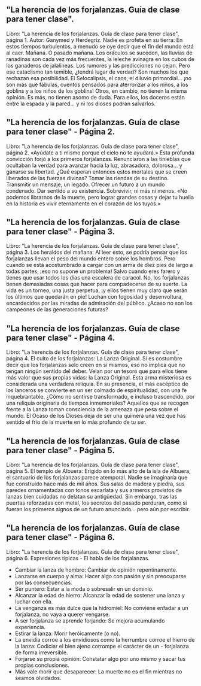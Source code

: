 ## "La herencia de los forjalanzas. Guía de clase para tener clase".
Libro: "La herencia de los forjalanzas. Guía de clase para tener clase", página 1.
Autor: Ganymed y Herdegriz.
Nadie es profeta en su tierra: En estos tiempos turbulentos, a menudo se oye decir que el fin del mundo está al caer. Mañana. O pasado mañana. Los oráculos se suceden, las lluvias de ranadinas son cada vez más frecuentes, la leleche avinagra en los cubos de los ganaderos de jalalíneas. Los rumores y las predicciones no cejan.
Pero ese cataclismo tan temible, ¿tendrá lugar de verdad? Son muchos los que rechazan esa posibilidad. El Selocalipsis, el caos, el diluvio primordial... ¡no son más que fábulas, cuentos pensados para aterrorizar a los niños, a los goblins y a los niños de los goblins!
Otros, en cambio, no tienen la misma opinión. Es más, no tienen asomo de duda. Para ellos, los doceros están entre la espada y la pared... y ni los dioses podrán salvarlos.

## "La herencia de los forjalanzas. Guía de clase para tener clase" - Página 2.
Libro: "La herencia de los forjalanzas. Guía de clase para tener clase", página 2.
«Ayúdate a ti mismo porque el cielo no te ayudará.»
Esta profunda convicción forjó a los primeros forjalanzas. Renunciaron a las tinieblas que ocultaban la verdad para avanzar hacia la luz, abrasadora, dolorosa... y ganarse su libertad.
¿Qué esperan entonces estos mortales que se creen liberados de las fuerzas divinas?
Tomar las riendas de su destino. Transmitir un mensaje, un legado. Ofrecer un futuro a un mundo condenado.
Dar sentido a su existencia.
Sobrevivir, ni más ni menos.
«No podemos librarnos de la muerte, pero lograr grandes cosas y dejar tu huella en la historia es vivir eternamente en el corazón de los tuyos.»

## "La herencia de los forjalanzas. Guía de clase para tener clase" - Página 3.
Libro: "La herencia de los forjalanzas. Guía de clase para tener clase", página 3.
Los heraldos del mañana: Al leer esto, se podría pensar que los forjalanzas llevan el peso del mundo entero sobre los hombros. Pero cuando se está acostumbrado a cargar con un arma de diez pies de largo a todas partes, ¡eso no supone un problema!  Salvo cuando eres farero y tienes que usar todos los días una escalera de caracol.
No, los forjalanzas tienen demasiadas cosas que hacer para compadecerse de su suerte. La vida es un torneo, una justa perpetua, ¡y ellos tienen muy claro que serán los últimos que quedarán en pie! Luchan con fogosidad y desenvoltura, encardecidos por las miradas de admiración del público. ¿Acaso no son los campeones de las generaciones futuras?

## "La herencia de los forjalanzas. Guía de clase para tener clase" - Página 4.
Libro: "La herencia de los forjalanzas. Guía de clase para tener clase", página 4.
El culto de los forjalanzas: La Lanza Original.
Si es costumbre decir que los forjalanzas solo creen en sí mismos, eso no implica que no tengan ningún sentido del deber. Velan por un tesoro que para ellos tiene más valor que sus propias vidas: la Lanza Original.
Esta arma misteriosa es considerada una verdadera reliquia. En su presencia, el más escéptico de los lanceros se convierte en un ser colmado de espiritualidad, con una fe inquebrantable. ¿Cómo no sentirse transformado, e incluso trascendido, por una reliquia originaria de tiempos inmemoriales?
Aquellos que se recogen frente a la Lanza toman consciencia de la amenaza que pesa sobre el mundo. El Ocaso de los Dioses deja de ser una quimera una vez que has sentido el frío de la muerte en lo más profundo de tu ser.

## "La herencia de los forjalanzas. Guía de clase para tener clase" - Página 5.
Libro: "La herencia de los forjalanzas. Guía de clase para tener clase", página 5.
El templo de Albuera: Erigido en lo más alto de la isla de Albuera, el santuario de los forjalanzas parece atemporal. Nadie se imaginaría que fue construido hace más de mil años. Sus salas de madera y piedra, sus paredes ornamentadas con tonos escarlata y sus armeros provistos de lanzas bien cuidadas no delatan su antigüedad.
Sin embargo, tras las puertas reforzadas con metal, los secretos del pasado perduran, como si fueran los primeros signos de un futuro anunciado... pero aún por escribir.

## "La herencia de los forjalanzas. Guía de clase para tener clase" - Página 6.
Libro: "La herencia de los forjalanzas. Guía de clase para tener clase", página 6.
Expresiones típicas - El habla de los forjalanzas.
- Cambiar la lanza de hombro: Cambiar de opinión repentinamente.
- Lanzarse en cuerpo y alma: Hacer algo con pasión y sin preocuparse por las consecuencias.
- Ser puntero: Estar a la moda o sobresalir en un dominio.
- Alcanzar la edad de hierro: Alcanzar la edad de sostener una lanza y luchar con ella.
- La venganza es más dulce que la hidromiel: No conviene enfadar a un forjalanza, no vaya a querer vengarse.
- A ser forjalanza se aprende forjando: Se mejora acumulando experiencia.
- Estirar la lanza: Morir heróicamente (o no).
- La envidia corroe a los envidiosos como la herrumbre corroe el hierro de la lanza: Codiciar el bien ajeno corrompe el carácter de un - forjalanza de forma irreversible.
- Forjarse su propia opinión: Constatar algo por uno mismo y sacar tus propias conclusiones.
- Más vale morir que desaparecer: La muerte no es el fin mientras no seamos olvidados.